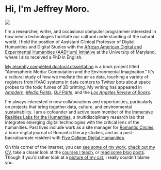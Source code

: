 # Hi, I'm Jeffrey Moro.

<img src="/img/selfie-website.jpg" class="selfie"/>

I'm a researcher, writer, and occasional computer programmer interested in how media technologies facilitate our cultural understanding of the natural world. I hold the position of Assistant Clinical Professor of Digital Humanities and Digital Studies with the [African American Digital and Experimental Humanities (AADHum) Initiative](https://aadhum.umd.edu) at the University of Maryland, where I also received a PhD in English. 

[My recently completed doctoral dissertation](https://jeffreymoro.com/blog/2022-04-01-defense-talk/) is a book project titled "Atmospheric Media: Computation and the Environmental Imagination." It's a cultural study of how we mediate the air as data, touching a variety of registers from HVAC systems in data centers to Twitter bots about space probes to the toxic fumes of 3D printing. My writing has appeared in [*Amodern*](https://amodern.net/author/jmoro/), [*Media Fields*](http://mediafieldsjournal.org/air-conditioning-the-internet/), [*Qui Parle*](https://muse.jhu.edu/article/797223), and the [*Los Angeles Review of Books*](https://lareviewofbooks.org/contributor/jeffrey-moro). 

I'm always interested in new collaborations and opportunities, particularly on projects that bring together data, culture, and environmental sustainability. I am a cofounder and active team member of the [Immersive Realities Labs for the Humanities](https://irlhumanities.org/), a multidisciplinary research lab that integrates emerging digital technologies with the critical lens of the humanities. Past lives include work as a site manager for [Romantic Circles](http://romantic-circles.org/), a born-digital journal of Romantic literary studies, and as a post-baccalaureate resident with [Five College Digital Humanities](http://5colldh.org). 

On this corner of the internet, you can [see some of my work](/research), [check out my CV](/cv), take a closer look at the [courses I teach](/teaching), or [read some blog posts](/blog). Though if you'd rather look at a [picture of my cat](/img/agatha-frontpage.jpg), I really couldn't blame you.